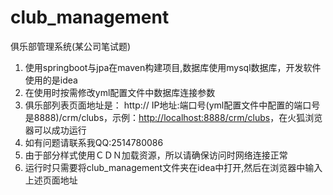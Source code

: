 # club_management
俱乐部管理系统(某公司笔试题)

1. 使用springboot与jpa在maven构建项目,数据库使用mysql数据库，开发软件使用的是idea
2. 在使用时按需修改yml配置文件中数据库连接参数
3. 俱乐部列表页面地址是： http:// IP地址:端口号(yml配置文件中配置的端口号是8888)/crm/clubs，示例：<http://localhost:8888/crm/clubs>，在火狐浏览器可以成功运行
4. 如有问题请联系我QQ:2514780086
5. 由于部分样式使用ＣＤＮ加载资源，所以请确保访问时网络连接正常
6. 运行时只需要将club_management文件夹在idea中打开,然后在浏览器中输入上述页面地址
